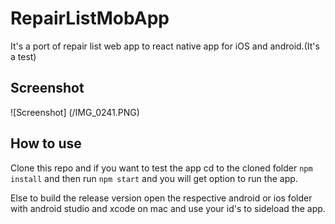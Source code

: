 # RepairListMobApp
It's a port of repair list web app to react native app for iOS and android.(It's a test)

## Screenshot

![Screenshot] (/IMG_0241.PNG)

## How to use 

Clone this repo and if you want to test the app cd to the cloned folder `npm install` and then run `npm start` and you will get option to run the app.

Else to build the release version open the respective android or ios folder with android studio and xcode on mac and use your id's to sideload the app.
